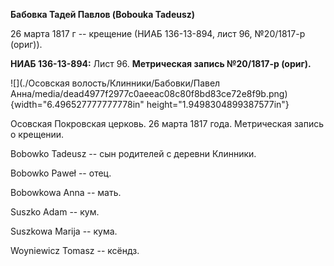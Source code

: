 **Бабовка Тадей Павлов (Bobouka Tadeusz)**

26 марта 1817 г -- крещение (НИАБ 136-13-894, лист 96, №20/1817-р
(ориг)).

**НИАБ 136-13-894:** Лист 96. **Метрическая запись №20/1817-р (ориг).**

![](./Осовская волость/Клинники/Бабовки/Павел Анна/media/dead4977f2977c0aeeac08c80f8bd83ce72e8f9b.png){width="6.496527777777778in"
height="1.9498304899387577in"}

Осовская Покровская церковь. 26 марта 1817 года. Метрическая запись о
крещении.

Bobowko Tadeusz -- сын родителей с деревни Клинники.

Bobowko Paweł -- отец.

Bobowkowa Anna -- мать.

Suszko Adam -- кум.

Suszkowa Marija -- кума.

Woyniewicz Tomasz -- ксёндз.
